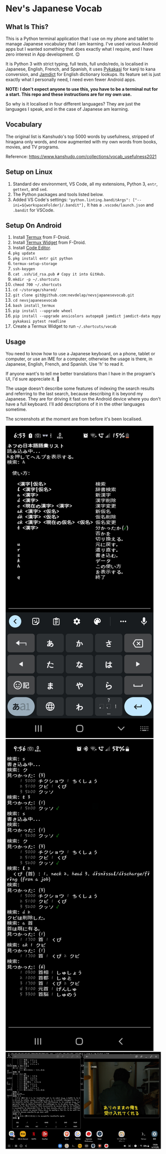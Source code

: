 # Nev's Japanese Vocab

## What Is This?

This is a Python terminal application that I use on my phone and tablet to manage Japanese vocabulary that I am learning. I've used various Android apps but I wanted something that does exactly what I require, and I have zero interest in App development. 😉

It is Python 3 with strict typing, full tests, full undo/redo, is localised in Japanese, English, French, and Spanish, it uses [Pykakasi](https://github.com/miurahr/pykakasi) for kanji to kana conversion, and [Jamdict](https://github.com/neocl/jamdict) for English dictionary lookups. Its feature set is just exactly what I personally need, I need even fewer Android apps.

**NOTE: I don't expect anyone to use this, you have to be a terminal nut for a start. This repo and these instructions are for my own use.**

So why is it localised in four different languages? They are just the languages I speak, and in the case of Japanese am learning.

## Vocabulary

The original list is Kanshudo's top 5000 words by usefulness, stripped of hiragana only words, and now augmented with my own words from books, movies, and TV programs.

Reference: https://www.kanshudo.com/collections/vocab_usefulness2021

## Setup on Linux

1. Standard dev environment, VS Code, all my extensions, Python 3, `entr`, `gettext`, and `sed`.
1. The Python packages and tools listed below.
1. Added VS Code's settings: `"python.linting.banditArgs": ["--ini=${workspaceFolder}/.bandit"],` It has a `.vscode/launch.json` and `.bandit` for VSCode.

## Setup On Android

1. Install [Termux](https://f-droid.org/en/packages/com.termux/) from F-Droid.
1. Install [Termux Widget](https://f-droid.org/en/packages/com.termux.widget/) from F-Droid.
1. Install [Code Editor](https://play.google.com/store/apps/details?id=com.rhmsoft.code).
1. `pkg update`
1. `pkg install entr git python`
1. `termux-setup-storage`
1. `ssh-keygen`
1. `cat .ssh/id_rsa.pub # Copy it into GitHub.`
1. `mkdir -p ~/.shortcuts`
1. `chmod 700 ~/.shortcuts`
1. `cd ~/storage/shared/`
1. `git clone git@github.com:nevdelap/nevsjapanesevocab.git`
1. `cd nevsjapanesevocab`
1. `bash install_termux`
1. `pip install --upgrade wheel`
1. `pip install --upgrade ansicolors autopep8 jamdict jamdict-data mypy pykakasi pytest readline`
1. Create a Termux Widget to run `~/.shortcuts/vocab`

## Usage

You need to know how to use a Japanese keyboard, on a phone, tablet or computer, or use an IME for a computer, otherwise the usage is there, in Japanese, English, French, and Spanish. Use 'h' to read it.

If anyone want's to tell me better translations than I have in the program's UI, I'd sure appreciate it. 🙂

The usage doesn't describe some features of indexing the search results and referring to the last search, because describing it is beyond my Japanese. They are for driving it fast on the Android device where you don't have a full keyboard. I'll add descriptions of it in the other languages sometime.

The screenshots at the moment are from before it's been localised.

<img src="screenshots/screenshot.jpg" width="480">
<img src="screenshots/screenshot2.jpg" width="480">
<img src="screenshots/screenshot3.jpg" width="960">

